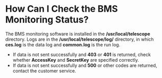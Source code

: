# How Can I Check the BMS Monitoring Status?<a name="EN-US_TOPIC_0081402281"></a>

The BMS monitoring software is installed in the  **/usr/local/telescope**  directory. Logs are in the  **/usr/local/telescope/log/**  directory, in which  **ces.log**  is the data log and  **common.log**  is the run log.

-   If data is not sent successfully and  **403**  or  **401**  is returned, check whether  **AccessKey**  and  **SecretKey**  are specified correctly.
-   If data is not sent successfully and  **500**  or other codes are returned, contact the customer service.

